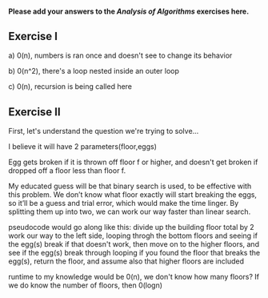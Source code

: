 #### Please add your answers to the ***Analysis of  Algorithms*** exercises here.

## Exercise I

a) 0(n), numbers is ran once and doesn't see to change its behavior


b) 0(n^2), there's a loop nested inside an outer loop


c) 0(n), recursion is being called here

## Exercise II

First, let's understand the question we're trying to solve...

I believe it will have 2 parameters(floor,eggs)

Egg gets broken if it is thrown off floor f or higher, and doesn't get broken if dropped off a floor less than floor f. 

My educated guess will be that binary search is used, to be effective with this problem. We don’t know what floor exactly will start breaking the eggs, so it’ll be a guess and trial error, which would make the time linger. By splitting them up into two, we can work our way faster than linear search.

pseudocode would go along like this:
    divide up the building floor total by 2
    work our way to the left side, looping throgh the bottom floors and seeing if the egg(s) break
    if that doesn't work, then move on to the higher floors, and see if the egg(s) break through looping
    if you found the floor that breaks the egg(s), return the floor, and assume also that higher floors are included

runtime to my knowledge would be 0(n), we don't know how many floors? If we do know the number of floors, then 0(logn)